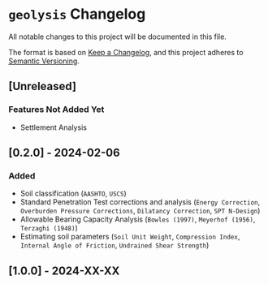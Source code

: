 # `geolysis` Changelog

All notable changes to this project will be documented in this file.

The format is based on [Keep a Changelog](https://keepachangelog.com/en/1.0.0/),
and this project adheres to [Semantic Versioning](https://semver.org/spec/v2.0.0.html).

## [Unreleased]

### Features Not Added Yet

- Settlement Analysis

## [0.2.0] - 2024-02-06

### Added

- Soil classification (`AASHTO`, `USCS`)
- Standard Penetration Test corrections and analysis (`Energy Correction`,
  `Overburden Pressure Corrections`, `Dilatancy Correction`, `SPT N-Design`)
- Allowable Bearing Capacity Analysis (`Bowles (1997)`, `Meyerhof (1956)`,
  `Terzaghi (1948)`)
- Estimating soil parameters (`Soil Unit Weight`, `Compression Index`,
  `Internal Angle of Friction`, `Undrained Shear Strength`)

## [1.0.0] - 2024-XX-XX
